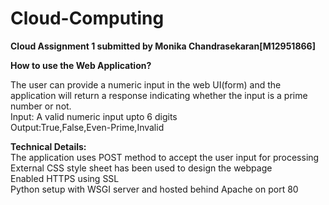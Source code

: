 # Cloud-Computing

<b>Cloud Assignment 1 submitted by Monika Chandrasekaran[M12951866]</b><br>

<b>How to use the Web Application?</b><br>

The user can provide a numeric input in the web UI(form) and the application will return a response indicating whether the input is a prime number or not.<br>
Input: A valid numeric input upto 6  digits<br>
Output:True,False,Even-Prime,Invalid<br>


<b>Technical Details: </b> <br>
The application uses POST method to accept the user input for processing<br>
External CSS style sheet has been used to design the webpage<br>
Enabled HTTPS using SSL<br>
Python setup with WSGI server and hosted behind Apache on port 80<br>
